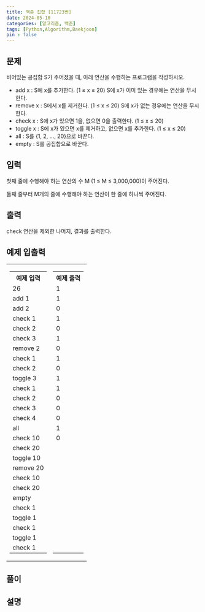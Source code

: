 ```yaml
---
title: 백준 집합 [11723번]
date: 2024-05-10
categories: [알고리즘, 백준]
tags: [Python,Algorithm,Baekjoon]
pin : false
---
```

## 문제

비어있는 공집합 S가 주어졌을 때, 아래 연산을 수행하는 프로그램을 작성하시오.

- add x : S에 x를 추가한다. (1 ≤ x ≤ 20) S에 x가 이미 있는 경우에는 연산을 무시한다.
- remove x : S에서 x를 제거한다. (1 ≤ x ≤ 20) S에 x가 없는 경우에는 연산을 무시한다.
- check x : S에 x가 있으면 1을, 없으면 0을 출력한다. (1 ≤ x ≤ 20)
- toggle x : S에 x가 있으면 x를 제거하고, 없으면 x를 추가한다. (1 ≤ x ≤ 20)
- all : S를 {1, 2, ..., 20}으로 바꾼다.
- empty : S를 공집합으로 바꾼다.

## 입력

첫째 줄에 수행해야 하는 연산의 수 M (1 ≤ M ≤ 3,000,000)이 주어진다.

둘째 줄부터 M개의 줄에 수행해야 하는 연산이 한 줄에 하나씩 주어진다.

## 출력

check 연산을 제외한 나머지, 결과를 출력한다.


## 예제 입출력
<table>
  <tr>
    <td>
      <table>
        <tr>
          <th>예제 입력</th>
        </tr>
        <tr>
          <td>26</td>
        </tr>
        <tr>
          <td>add 1</td>
        </tr>
        <tr>
          <td>add 2</td>
        </tr>
        <tr>
          <td>check 1</td>
        </tr>
        <tr>
          <td>check 2</td>
        </tr>
        <tr>
          <td>check 3</td>
        </tr>
        <tr>
          <td>remove 2</td>
        </tr>
        <tr>
          <td>check 1</td>
        </tr>
        <tr>
          <td>check 2</td>
        </tr>
        <tr>
          <td>toggle 3</td>
        </tr>
        <tr>
          <td>check 1</td>
        </tr>
        <tr>
          <td>check 2</td>
        </tr>
        <tr>
          <td>check 3</td>
        </tr>
        <tr>
          <td>check 4</td>
        </tr>
        <tr>
          <td>all</td>
        </tr>
        <tr>
          <td>check 10</td>
        </tr>
        <tr>
          <td>check 20</td>
        </tr>
        <tr>
          <td>toggle 10</td>
        </tr>
        <tr>
          <td>remove 20</td>
        </tr>
        <tr>
          <td>check 10</td>
        </tr>
        <tr>
          <td>check 20</td>
        </tr>
        <tr>
          <td>empty</td>
        </tr>
        <tr>
          <td>check 1</td>
        </tr>
        <tr>
          <td>toggle 1</td>
        </tr>
        <tr>
          <td>check 1</td>
        </tr>
        <tr>
          <td>toggle 1</td>
        </tr>
        <tr>
          <td>check 1</td>
        </tr>
      </table>
    </td>
    <td>
      <table>
        <tr>
          <th>예제 출력</th>
        </tr>
        <tr>
          <td>1</td>
        </tr>
        <tr>
          <td>1</td>
        </tr>
        <tr>
          <td>0</td>
        </tr>
        <tr>
          <td>1</td>
        </tr>
        <tr>
          <td>0</td>
        </tr>
        <tr>
          <td>1</td>
        </tr>
        <tr>
          <td>0</td>
        </tr>
        <tr>
          <td>1</td>
        </tr>
        <tr>
          <td>0</td>
        </tr>
        <tr>
          <td>1</td>
        </tr>
        <tr>
          <td>1</td>
        </tr>
        <tr>
          <td>0</td>
        </tr>
        <tr>
          <td>0</td>
        </tr>
        <tr>
          <td>0</td>
        </tr>
        <tr>
          <td>  1</td>
        </tr>
        <tr>
          <td> 0 </td>
        </tr>
        <tr>
          <td>  &nbsp;</td>
        </tr>
        <tr>
          <td>  &nbsp;</td>
        </tr>
        <tr>
          <td> &nbsp; </td>
        </tr>
        <tr>
          <td> &nbsp; </td>
        </tr>
        <tr>
          <td> &nbsp; </td>
        </tr>
        <tr>
          <td> &nbsp; </td>
        </tr>
        <tr>
          <td>  &nbsp;</td>
        </tr>
        <tr>
          <td> &nbsp; </td>
        </tr>
        <tr>
          <td> &nbsp; </td>
        </tr>
        <tr>
          <td> &nbsp; </td>
        </tr>
        <tr>
          <td> &nbsp; </td>
        </tr>
      </table>
    </td>
  </tr>
</table>







## 풀이



## 설명
